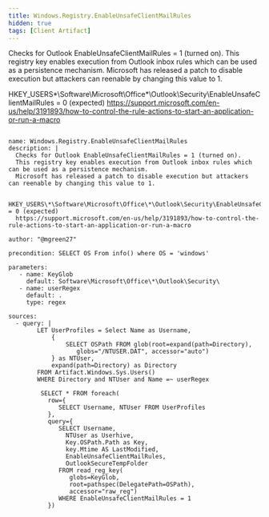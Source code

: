 ```yaml
---
title: Windows.Registry.EnableUnsafeClientMailRules
hidden: true
tags: [Client Artifact]
---
```


Checks for Outlook EnableUnsafeClientMailRules = 1 (turned on).
This registry key enables execution from Outlook inbox rules which can be used as a persistence mechanism.
Microsoft has released a patch to disable execution but attackers can reenable by changing this value to 1.

HKEY_USERS\*\Software\Microsoft\Office\*\Outlook\Security\EnableUnsafeClientMailRules = 0 (expected)
https://support.microsoft.com/en-us/help/3191893/how-to-control-the-rule-actions-to-start-an-application-or-run-a-macro


<pre><code class="language-yaml">
name: Windows.Registry.EnableUnsafeClientMailRules
description: |
  Checks for Outlook EnableUnsafeClientMailRules = 1 (turned on).
  This registry key enables execution from Outlook inbox rules which can be used as a persistence mechanism.
  Microsoft has released a patch to disable execution but attackers can reenable by changing this value to 1.

  HKEY_USERS\*\Software\Microsoft\Office\*\Outlook\Security\EnableUnsafeClientMailRules = 0 (expected)
  https://support.microsoft.com/en-us/help/3191893/how-to-control-the-rule-actions-to-start-an-application-or-run-a-macro

author: "@mgreen27"

precondition: SELECT OS From info() where OS = 'windows'

parameters:
   - name: KeyGlob
     default: Software\Microsoft\Office\*\Outlook\Security\
   - name: userRegex
     default: .
     type: regex

sources:
  - query: |
        LET UserProfiles = Select Name as Username,
            {
                SELECT OSPath FROM glob(root=expand(path=Directory),
                   globs="/NTUSER.DAT", accessor="auto")
            } as NTUser,
            expand(path=Directory) as Directory
        FROM Artifact.Windows.Sys.Users()
        WHERE Directory and NTUser and Name =~ userRegex

         SELECT * FROM foreach(
           row={
              SELECT Username, NTUser FROM UserProfiles
           },
           query={
              SELECT Username,
                NTUser as Userhive,
                Key.OSPath.Path as Key,
                key.Mtime AS LastModified,
                EnableUnsafeClientMailRules,
                OutlookSecureTempFolder
              FROM read_reg_key(
                 globs=KeyGlob,
                 root=pathspec(DelegatePath=OSPath),
                 accessor="raw_reg")
              WHERE EnableUnsafeClientMailRules = 1
           })

</code></pre>

